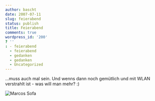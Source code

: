 ```yaml
---
author: bascht
date: 2007-07-11
slug: feierabend
status: publish
title: Feierabend
comments: true
wordpress_id: '200'
? ''
: - feierabend
  - feierabend
  - gedanken
  - gedanken
  - Uncategorized
---
```


...muss auch mal sein. Und wenns dann noch gemütlich und mit WLAN verstrahlt ist - was will man mehr? :)

![Marcos Sofa](/blog/2007-07-11-feierabend/sofaresized.jpg)


